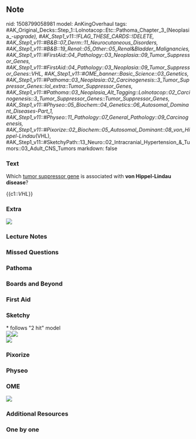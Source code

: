 ## Note
nid: 1508799058981
model: AnKingOverhaul
tags: #AK_Original_Decks::Step_1::Lolnotacop::Etc::Pathoma_Chapter_3_(Neoplasia_-_upgrade), #AK_Step1_v11::!FLAG_THESE_CARDS::!DELETE, #AK_Step1_v11::#B&B::07_Derm::11_Neurocutaneous_Disorders, #AK_Step1_v11::#B&B::19_Renal::05_Other::05_Renal_&_Bladder_Malignancies, #AK_Step1_v11::#FirstAid::04_Pathology::03_Neoplasia::09_Tumor_Suppressor_Genes, #AK_Step1_v11::#FirstAid::04_Pathology::03_Neoplasia::09_Tumor_Suppressor_Genes::VHL, #AK_Step1_v11::#OME_banner::Basic_Science::03_Genetics, #AK_Step1_v11::#Pathoma::03_Neoplasia::02_Carcinogenesis::3_Tumor_Suppressor_Genes::lol_extra::Tumor_Suppressor_Genes, #AK_Step1_v11::#Pathoma::03_Neoplasia_Alt_Tagging::Lolnotacop::02_Carcinogenesis::3_Tumor_Suppressor_Genes::Tumor_Suppressor_Genes, #AK_Step1_v11::#Physeo::05_Biochem::04_Genetics::06_Autosomal_Dominant_Diseases_-_Part_1, #AK_Step1_v11::#Physeo::11_Pathology::07_General_Pathology::09_Carcinogenesis, #AK_Step1_v11::#Pixorize::02_Biochem::05_Autosomal_Dominant::08_von_Hippel-Lindau_(VHL), #AK_Step1_v11::#SketchyPath::13_Neuro::02_Intracranial_Hypertension_&_Tumors::03_Adult_CNS_Tumors
markdown: false

### Text
Which <u>tumor suppressor gene</u> is associated with <b>von
Hippel-Lindau disease</b>?
<div>
  {{c1::<i>VHL</i>}}
</div>

### Extra
<div><img src="paste-136524125438419.jpg"></div>

### Lecture Notes


### Missed Questions


### Pathoma


### Boards and Beyond


### First Aid


### Sketchy
<div>
  * follows "2 hit" model
</div>
<div>
  <div><img src=
  "Screen%20Shot%202019-11-29%20at%2012.38.29%20PM.png"><img src=
  "VHL_1566160514431.jpg"></div>
  <div><img src=
  "Screen%20Shot%202019-12-28%20at%206.25.51%20PM.JPG"></div>
</div>

### Pixorize


### Physeo


### OME
<div class="ome-widget">
  <a href="https://onlinemeded.org/spa/genetics?ref=anki"><img src=
  "_OME_AnkiFlashcards_Topic_4.png"></a>
</div>

### Additional Resources


### One by one

